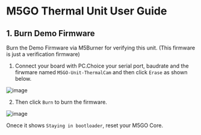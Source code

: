 # M5GO Thermal Unit User Guide

## 1. Burn Demo Firmware

Burn the Demo Firmware via M5Burner for verifying this unit.
(This firmware is just a verification firmware)

1. Connect your board with PC.Choice your serial port, baudrate and the firwmare named `M5GO-Unit-ThermalCam` and then click `Erase` as shown below. 

![image](../../_static/screenshots/download_m5go_thermal_firmware_01.png)


2. Then click `Burn` to burn the firmware.

![image](../../_static/screenshots/download_m5go_thermal_firmware_02.png)

Onece it shows `Staying in bootloader`, reset your M5GO Core.
